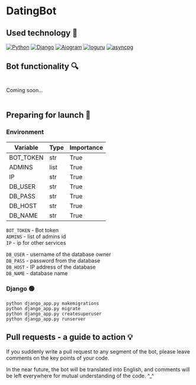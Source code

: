 # DatingBot
## Used technology 📝
 [![Python](https://img.shields.io/badge/Python-3.8%2B-blueviolet?style=flat-square)](https://www.python.org/downloads/)
 [![Django](https://img.shields.io/badge/Django-3.1.13-ff69b49cf?style=flat-square)](https://pypi.org/project/aiogram/)
 [![Aiogram](https://img.shields.io/badge/aiogram-2.14-9cf?style=flat-square)](https://pypi.org/project/aiogram/)
 [![loguru](https://img.shields.io/badge/loguru-0.5-red?style=flat-square)](https://pypi.org/project/aiogram/)
 [![asyncpg](https://img.shields.io/badge/asyncpg-0.24-green?style=flat-square)](https://pypi.org/project/aiogram/)


## Bot functionality 🔍️
<br>
Coming soon...
<br>
<br>

## Preparing for launch 🚀
### Environment

| Variable     | Type        | Importance   |
|--------------|-------------|--------------|
| BOT_TOKEN    | str         | True         |
| ADMINS       | list        | True         |
| IP           | str         | True         |
| DB_USER      | str         | True         |
| DB_PASS      | str         | True         |
| DB_HOST      | str         | True         |
| DB_NAME      | str         | True         |

`BOT_TOKEN` - Bot token\
`ADMINS` - list of admins id\
`IP` -  ip for other services

`DB_USER` - username of the database owner\
`DB_PASS` -  password from the database\
`DB_HOST` -  IP address of the database\
`DB_NAME` -  database name

### Django 🟢

```shell
python django_app.py makemigrations
python django_app.py migrate
python django_app.py createsuperuser
python djangp_app.py runserver
```

## Pull requests - a guide to action 💡

If you suddenly write a pull request to any segment of the bot, please leave comments on the key points of your code.

In the near future, the bot will be translated into English, and comments will be left everywhere for mutual understanding of the code. ^_^
